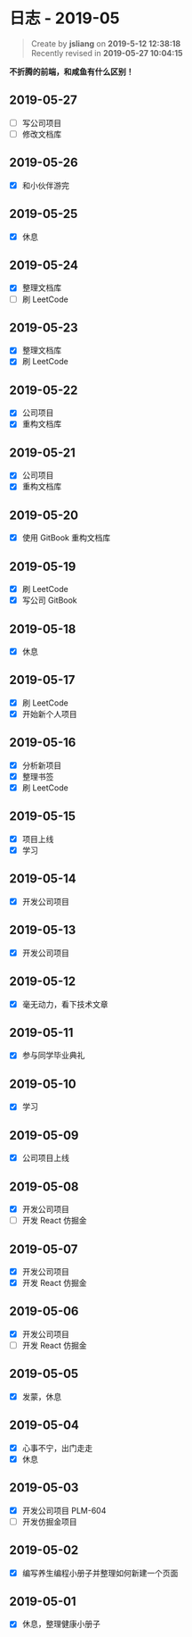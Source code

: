 日志 - 2019-05
===

> Create by **jsliang** on **2019-5-12 12:38:18**  
> Recently revised in **2019-05-27 10:04:15**

**不折腾的前端，和咸鱼有什么区别！**

## 2019-05-27

* [ ] 写公司项目
* [ ] 修改文档库

## 2019-05-26

* [x] 和小伙伴游完

## 2019-05-25

* [x] 休息

## 2019-05-24

* [x] 整理文档库
* [ ] 刷 LeetCode

## 2019-05-23

* [x] 整理文档库
* [x] 刷 LeetCode

## 2019-05-22

* [x] 公司项目
* [x] 重构文档库

## 2019-05-21

* [x] 公司项目
* [x] 重构文档库

## 2019-05-20

* [x] 使用 GitBook 重构文档库

## 2019-05-19

* [x] 刷 LeetCode
* [x] 写公司 GitBook

## 2019-05-18

* [x] 休息

## 2019-05-17

* [x] 刷 LeetCode
* [x] 开始新个人项目

## 2019-05-16

* [x] 分析新项目
* [x] 整理书签
* [x] 刷 LeetCode 

## 2019-05-15

* [x] 项目上线
* [x] 学习

## 2019-05-14

* [x] 开发公司项目

## 2019-05-13

* [x] 开发公司项目

## 2019-05-12

* [x] 毫无动力，看下技术文章

## 2019-05-11

* [x] 参与同学毕业典礼

## 2019-05-10

* [x] 学习

## 2019-05-09

* [x] 公司项目上线

## 2019-05-08

* [x] 开发公司项目
* [ ] 开发 React 仿掘金

## 2019-05-07

* [x] 开发公司项目
* [x] 开发 React 仿掘金

## 2019-05-06

* [x] 开发公司项目
* [ ] 开发 React 仿掘金

## 2019-05-05

* [x] 发蒙，休息

## 2019-05-04

* [x] 心事不宁，出门走走
* [x] 休息

## 2019-05-03

* [x] 开发公司项目 PLM-604
* [ ] 开发仿掘金项目

## 2019-05-02

* [x] 编写养生编程小册子并整理如何新建一个页面

## 2019-05-01

* [x] 休息，整理健康小册子